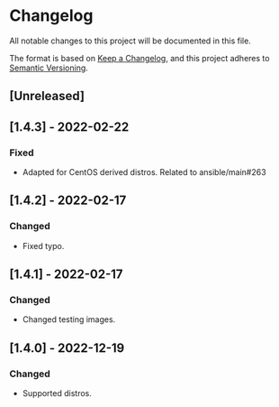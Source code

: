 # Changelog
All notable changes to this project will be documented in this file.

The format is based on [Keep a Changelog](https://keepachangelog.com/en/1.0.0/),
and this project adheres to [Semantic Versioning](https://semver.org/spec/v2.0.0.html).

## [Unreleased]

## [1.4.3] - 2022-02-22
### Fixed
- Adapted for CentOS derived distros. Related to ansible/main#263

## [1.4.2] - 2022-02-17
### Changed
- Fixed typo.

## [1.4.1] - 2022-02-17
### Changed
- Changed testing images.

## [1.4.0] - 2022-12-19
### Changed
- Supported distros.
